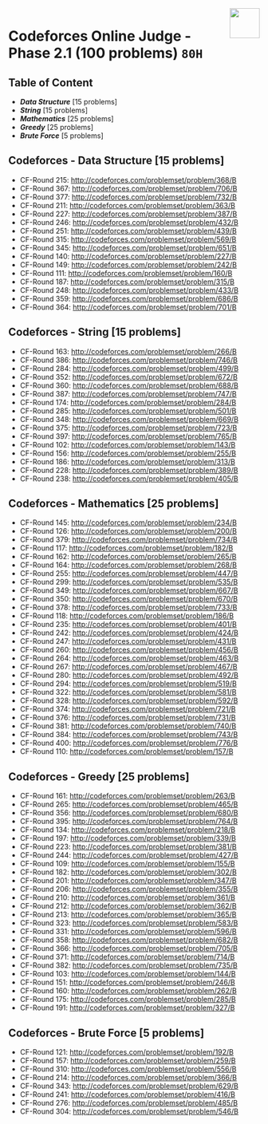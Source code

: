 <img align="right" width="60" height="60" src="https://github.com/cs-MohamedAyman/Problem-Solving-Training/blob/master/online-judges-logos/codeforces.jpg">

# Codeforces Online Judge - Phase 2.1 (100 problems) `80H`

## Table of Content

- ***Data Structure*** [15 problems]
- ***String***         [15 problems]
- ***Mathematics***    [25 problems]
- ***Greedy***         [25 problems]
- ***Brute Force***    [5 problems]

## Codeforces - Data Structure [15 problems]

- CF-Round 215: http://codeforces.com/problemset/problem/368/B
- CF-Round 367: http://codeforces.com/problemset/problem/706/B
- CF-Round 377: http://codeforces.com/problemset/problem/732/B
- CF-Round 211: http://codeforces.com/problemset/problem/363/B
- CF-Round 227: http://codeforces.com/problemset/problem/387/B
- CF-Round 246: http://codeforces.com/problemset/problem/432/B
- CF-Round 251: http://codeforces.com/problemset/problem/439/B
- CF-Round 315: http://codeforces.com/problemset/problem/569/B
- CF-Round 345: http://codeforces.com/problemset/problem/651/B
- CF-Round 140: http://codeforces.com/problemset/problem/227/B
- CF-Round 149: http://codeforces.com/problemset/problem/242/B
- CF-Round 111: http://codeforces.com/problemset/problem/160/B
- CF-Round 187: http://codeforces.com/problemset/problem/315/B
- CF-Round 248: http://codeforces.com/problemset/problem/433/B
- CF-Round 359: http://codeforces.com/problemset/problem/686/B
- CF-Round 364: http://codeforces.com/problemset/problem/701/B

## Codeforces - String [15 problems]

- CF-Round 163: http://codeforces.com/problemset/problem/266/B
- CF-Round 386: http://codeforces.com/problemset/problem/746/B
- CF-Round 284: http://codeforces.com/problemset/problem/499/B
- CF-Round 352: http://codeforces.com/problemset/problem/672/B
- CF-Round 360: http://codeforces.com/problemset/problem/688/B
- CF-Round 387: http://codeforces.com/problemset/problem/747/B
- CF-Round 174: http://codeforces.com/problemset/problem/284/B
- CF-Round 285: http://codeforces.com/problemset/problem/501/B
- CF-Round 348: http://codeforces.com/problemset/problem/669/B
- CF-Round 375: http://codeforces.com/problemset/problem/723/B
- CF-Round 397: http://codeforces.com/problemset/problem/765/B
- CF-Round 102: http://codeforces.com/problemset/problem/143/B
- CF-Round 156: http://codeforces.com/problemset/problem/255/B
- CF-Round 186: http://codeforces.com/problemset/problem/313/B
- CF-Round 228: http://codeforces.com/problemset/problem/389/B
- CF-Round 238: http://codeforces.com/problemset/problem/405/B

## Codeforces - Mathematics [25 problems]

- CF-Round 145: http://codeforces.com/problemset/problem/234/B
- CF-Round 126: http://codeforces.com/problemset/problem/200/B
- CF-Round 379: http://codeforces.com/problemset/problem/734/B
- CF-Round 117: http://codeforces.com/problemset/problem/182/B
- CF-Round 162: http://codeforces.com/problemset/problem/265/B
- CF-Round 164: http://codeforces.com/problemset/problem/268/B
- CF-Round 255: http://codeforces.com/problemset/problem/447/B
- CF-Round 299: http://codeforces.com/problemset/problem/535/B
- CF-Round 349: http://codeforces.com/problemset/problem/667/B
- CF-Round 350: http://codeforces.com/problemset/problem/670/B
- CF-Round 378: http://codeforces.com/problemset/problem/733/B
- CF-Round 118: http://codeforces.com/problemset/problem/186/B
- CF-Round 235: http://codeforces.com/problemset/problem/401/B
- CF-Round 242: http://codeforces.com/problemset/problem/424/B
- CF-Round 247: http://codeforces.com/problemset/problem/431/B
- CF-Round 260: http://codeforces.com/problemset/problem/456/B
- CF-Round 264: http://codeforces.com/problemset/problem/463/B
- CF-Round 267: http://codeforces.com/problemset/problem/467/B
- CF-Round 280: http://codeforces.com/problemset/problem/492/B
- CF-Round 294: http://codeforces.com/problemset/problem/519/B
- CF-Round 322: http://codeforces.com/problemset/problem/581/B
- CF-Round 328: http://codeforces.com/problemset/problem/592/B
- CF-Round 374: http://codeforces.com/problemset/problem/721/B
- CF-Round 376: http://codeforces.com/problemset/problem/731/B
- CF-Round 381: http://codeforces.com/problemset/problem/740/B
- CF-Round 384: http://codeforces.com/problemset/problem/743/B
- CF-Round 400: http://codeforces.com/problemset/problem/776/B
- CF-Round 110: http://codeforces.com/problemset/problem/157/B

## Codeforces - Greedy [25 problems]

- CF-Round 161: http://codeforces.com/problemset/problem/263/B
- CF-Round 265: http://codeforces.com/problemset/problem/465/B
- CF-Round 356: http://codeforces.com/problemset/problem/680/B
- CF-Round 395: http://codeforces.com/problemset/problem/764/B
- CF-Round 134: http://codeforces.com/problemset/problem/218/B
- CF-Round 197: http://codeforces.com/problemset/problem/339/B
- CF-Round 223: http://codeforces.com/problemset/problem/381/B
- CF-Round 244: http://codeforces.com/problemset/problem/427/B
- CF-Round 109: http://codeforces.com/problemset/problem/155/B
- CF-Round 182: http://codeforces.com/problemset/problem/302/B
- CF-Round 201: http://codeforces.com/problemset/problem/347/B
- CF-Round 206: http://codeforces.com/problemset/problem/355/B
- CF-Round 210: http://codeforces.com/problemset/problem/361/B
- CF-Round 212: http://codeforces.com/problemset/problem/362/B
- CF-Round 213: http://codeforces.com/problemset/problem/365/B
- CF-Round 323: http://codeforces.com/problemset/problem/583/B
- CF-Round 331: http://codeforces.com/problemset/problem/596/B
- CF-Round 358: http://codeforces.com/problemset/problem/682/B
- CF-Round 366: http://codeforces.com/problemset/problem/705/B
- CF-Round 371: http://codeforces.com/problemset/problem/714/B
- CF-Round 382: http://codeforces.com/problemset/problem/735/B
- CF-Round 103: http://codeforces.com/problemset/problem/144/B
- CF-Round 151: http://codeforces.com/problemset/problem/246/B
- CF-Round 160: http://codeforces.com/problemset/problem/262/B
- CF-Round 175: http://codeforces.com/problemset/problem/285/B
- CF-Round 191: http://codeforces.com/problemset/problem/327/B

## Codeforces - Brute Force [5 problems]

- CF-Round 121: http://codeforces.com/problemset/problem/192/B
- CF-Round 157: http://codeforces.com/problemset/problem/259/B
- CF-Round 310: http://codeforces.com/problemset/problem/556/B
- CF-Round 214: http://codeforces.com/problemset/problem/366/B
- CF-Round 343: http://codeforces.com/problemset/problem/629/B
- CF-Round 241: http://codeforces.com/problemset/problem/416/B
- CF-Round 276: http://codeforces.com/problemset/problem/485/B
- CF-Round 304: http://codeforces.com/problemset/problem/546/B
